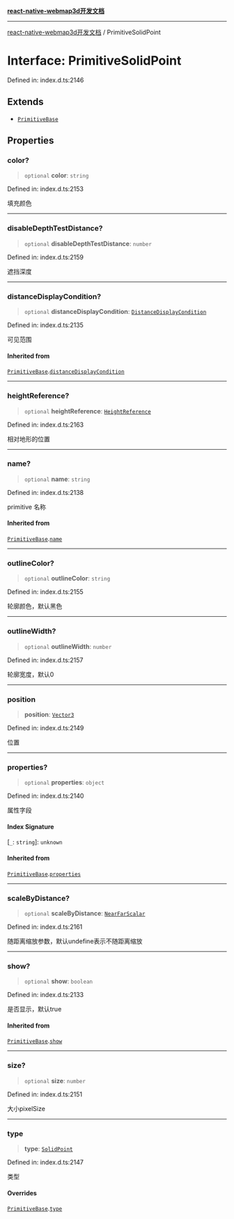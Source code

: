 [**react-native-webmap3d开发文档**](../README.md)

***

[react-native-webmap3d开发文档](../globals.md) / PrimitiveSolidPoint

# Interface: PrimitiveSolidPoint

Defined in: index.d.ts:2146

## Extends

- [`PrimitiveBase`](PrimitiveBase.md)

## Properties

### color?

> `optional` **color**: `string`

Defined in: index.d.ts:2153

填充颜色

***

### disableDepthTestDistance?

> `optional` **disableDepthTestDistance**: `number`

Defined in: index.d.ts:2159

遮挡深度

***

### distanceDisplayCondition?

> `optional` **distanceDisplayCondition**: [`DistanceDisplayCondition`](DistanceDisplayCondition.md)

Defined in: index.d.ts:2135

可见范围

#### Inherited from

[`PrimitiveBase`](PrimitiveBase.md).[`distanceDisplayCondition`](PrimitiveBase.md#distancedisplaycondition)

***

### heightReference?

> `optional` **heightReference**: [`HeightReference`](../enumerations/HeightReference.md)

Defined in: index.d.ts:2163

相对地形的位置

***

### name?

> `optional` **name**: `string`

Defined in: index.d.ts:2138

primitive 名称

#### Inherited from

[`PrimitiveBase`](PrimitiveBase.md).[`name`](PrimitiveBase.md#name)

***

### outlineColor?

> `optional` **outlineColor**: `string`

Defined in: index.d.ts:2155

轮廓颜色，默认黑色

***

### outlineWidth?

> `optional` **outlineWidth**: `number`

Defined in: index.d.ts:2157

轮廓宽度，默认0

***

### position

> **position**: [`Vector3`](Vector3.md)

Defined in: index.d.ts:2149

位置

***

### properties?

> `optional` **properties**: `object`

Defined in: index.d.ts:2140

属性字段

#### Index Signature

\[`_`: `string`\]: `unknown`

#### Inherited from

[`PrimitiveBase`](PrimitiveBase.md).[`properties`](PrimitiveBase.md#properties)

***

### scaleByDistance?

> `optional` **scaleByDistance**: [`NearFarScalar`](NearFarScalar.md)

Defined in: index.d.ts:2161

随距离缩放参数，默认undefine表示不随距离缩放

***

### show?

> `optional` **show**: `boolean`

Defined in: index.d.ts:2133

是否显示，默认true

#### Inherited from

[`PrimitiveBase`](PrimitiveBase.md).[`show`](PrimitiveBase.md#show)

***

### size?

> `optional` **size**: `number`

Defined in: index.d.ts:2151

大小pixelSize

***

### type

> **type**: [`SolidPoint`](../enumerations/PrimitiveType.md#solidpoint)

Defined in: index.d.ts:2147

类型

#### Overrides

[`PrimitiveBase`](PrimitiveBase.md).[`type`](PrimitiveBase.md#type)
